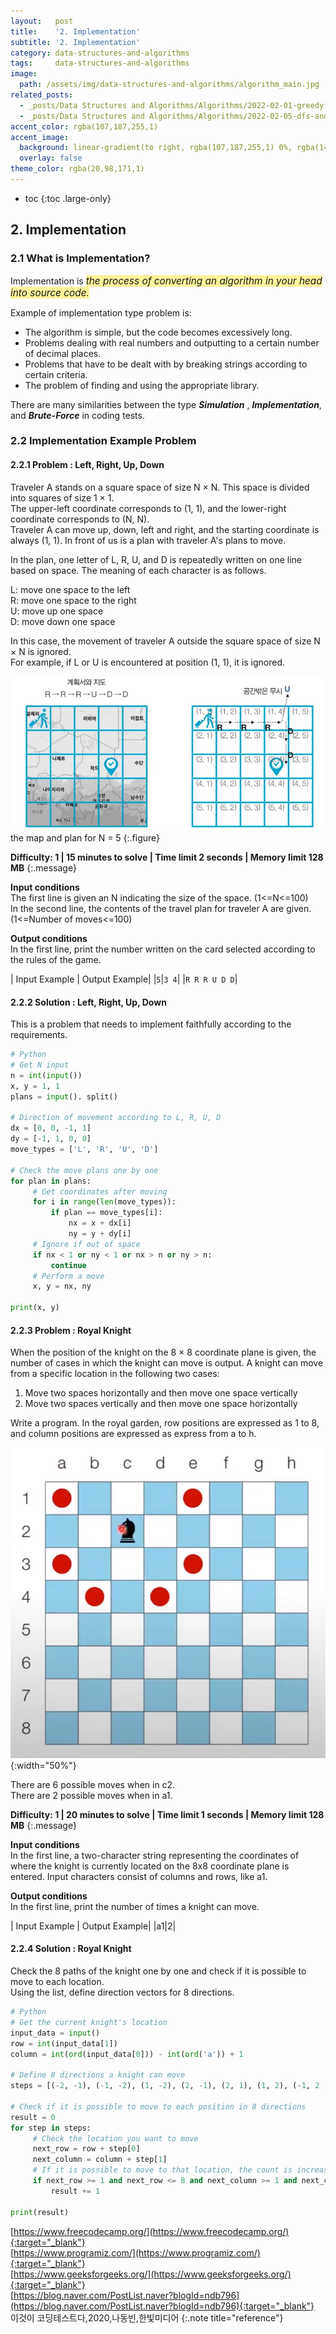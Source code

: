 ```yaml
---
layout:   post
title:    '2. Implementation'
subtitle: '2. Implementation'
category: data-structures-and-algorithms
tags:     data-structures-and-algorithms
image: 
  path: /assets/img/data-structures-and-algorithms/algorithm_main.jpg
related_posts: 
  - _posts/Data Structures and Algorithms/Algorithms/2022-02-01-greedy.md
  - _posts/Data Structures and Algorithms/Algorithms/2022-02-05-dfs-and-bfs.md
accent_color: rgba(107,187,255,1)
accent_image:
  background: linear-gradient(to right, rgba(107,187,255,1) 0%, rgba(148,196,255,1) 22%, rgba(20,98,171,1) 100%);
  overlay: false
theme_color: rgba(20,98,171,1)
---
```


* toc
{:toc .large-only}

## 2. Implementation

### 2.1 What is Implementation?

Implementation is <span style='background-color: #FFF39B; font-size:1.1em'>*the process of converting an algorithm in your head into source code.*</span>

Example of implementation type problem is:
- The algorithm is simple, but the code becomes excessively long.
- Problems dealing with real numbers and outputting to a certain number of decimal places.
- Problems that have to be dealt with by breaking strings according to certain criteria.
- The problem of finding and using the appropriate library.

There are many similarities between the type ***Simulation*** , ***Implementation***, and ***Brute-Force*** in coding tests.

### 2.2 Implementation Example Problem  


#### 2.2.1 Problem : Left, Right, Up, Down

Traveler A stands on a square space of size N × N. This space is divided into squares of size 1 × 1. <br>
The upper-left coordinate corresponds to (1, 1), and the lower-right coordinate corresponds to (N, N). <br>
Traveler A can move up, down, left and right, and the starting coordinate is always (1, 1). In front of us is a plan with traveler A's plans to move.

In the plan, one letter of L, R, U, and D is repeatedly written on one line based on space.
The meaning of each character is as follows.

L: move one space to the left <br>
R: move one space to the right <br>
U: move up one space <br>
D: move down one space <br>

In this case, the movement of traveler A outside the square space of size N × N is ignored. <br>
For example, if L or U is encountered at position (1, 1), it is ignored. <br>

![left-right-up-down_example](/assets/img/coding-test/left-right-up-down_example.png)
the map and plan for N = 5
{:.figure}

**Difficulty: 1 \| 15 minutes to solve \| Time limit 2 seconds \| Memory limit 128 MB**
{:.message}

**Input conditions** <br>
The first line is given an N indicating the size of the space. (1<=N<=100) <br>
In the second line, the contents of the travel plan for traveler A are given. (1<=Number of moves<=100)

**Output conditions** <br>
In the first line, print the number written on the card selected according to the rules of the game.

| Input Example | Output Example|
|`5`|`3 4`|
|`R R R U D D`|

#### 2.2.2 Solution : Left, Right, Up, Down

This is a problem that needs to implement faithfully according to the requirements.

~~~py
# Python
# Get N input
n = int(input())
x, y = 1, 1
plans = input(). split()

# Direction of movement according to L, R, U, D
dx = [0, 0, -1, 1]
dy = [-1, 1, 0, 0]
move_types = ['L', 'R', 'U', 'D']

# Check the move plans one by one
for plan in plans:
     # Get coordinates after moving
     for i in range(len(move_types)):
         if plan == move_types[i]:
             nx = x + dx[i]
             ny = y + dy[i]
     # Ignore if out of space
     if nx < 1 or ny < 1 or nx > n or ny > n:
         continue
     # Perform a move
     x, y = nx, ny

print(x, y)
~~~

#### 2.2.3 Problem : Royal Knight

When the position of the knight on the 8 × 8 coordinate plane is given, the number of cases in which the knight can move is output. A knight can move from a specific location in the following two cases:

1. Move two spaces horizontally and then move one space vertically
2. Move two spaces vertically and then move one space horizontally

Write a program. In the royal garden, row positions are expressed as 1 to 8, and column positions are expressed as
express from a to h.

![Royal Knight](/assets/img/coding-test/royal-knight.png){:width="50%"}

There are 6 possible moves when in c2.<br>
There are 2 possible moves when in a1.

**Difficulty: 1 \| 20 minutes to solve \| Time limit 1 seconds \| Memory limit 128 MB**
{:.message}

**Input conditions** <br>
In the first line, a two-character string representing the coordinates of where the knight is currently located on the 8x8 coordinate plane is entered. Input characters consist of columns and rows, like a1.

**Output conditions** <br>
In the first line, print the number of times a knight can move.

| Input Example | Output Example|
|a1|2|

#### 2.2.4 Solution : Royal Knight

Check the 8 paths of the knight one by one and check if it is possible to move to each location. <br>
Using the list, define direction vectors for 8 directions.

~~~py
# Python
# Get the current knight's location
input_data = input()
row = int(input_data[1])
column = int(ord(input_data[0])) - int(ord('a')) + 1

# Define 8 directions a knight can move
steps = [(-2, -1), (-1, -2), (1, -2), (2, -1), (2, 1), (1, 2), (-1, 2 ), (-2, 1)]

# Check if it is possible to move to each position in 8 directions
result = 0
for step in steps:
     # Check the location you want to move
     next_row = row + step[0]
     next_column = column + step[1]
     # If it is possible to move to that location, the count is increased.
     if next_row >= 1 and next_row <= 8 and next_column >= 1 and next_column <= 8:
         result += 1

print(result)
~~~




[https://www.freecodecamp.org/](https://www.freecodecamp.org/){:target="_blank"}<br>
[https://www.programiz.com/](https://www.programiz.com/){:target="_blank"}<br>
[https://www.geeksforgeeks.org/](https://www.geeksforgeeks.org/){:target="_blank"}<br>
[https://blog.naver.com/PostList.naver?blogId=ndb796](https://blog.naver.com/PostList.naver?blogId=ndb796){:target="_blank"}<br>
이것이 코딩테스트다,2020,나동빈,한빛미디어
{:.note title="reference"}
